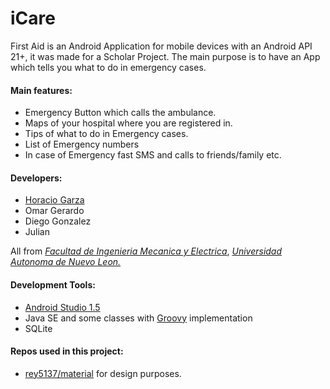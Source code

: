 <h1>iCare</h1>


First Aid is an Android Application for mobile devices with an Android API 21+, it was made for a Scholar Project. The main purpose is to have an App which tells you what to do in emergency cases. 
  
  
  <h4>Main features:</h4>
  
  <ul>
    <li>Emergency Button which calls the ambulance.</li>
    <li>Maps of your hospital where you are registered in.</li>
    <li>Tips of what to do in Emergency cases.</li>
    <li>List of Emergency numbers</li>
    <li>In case of Emergency fast SMS and calls to friends/family etc.</li>
  </ul> 
  
  <h4>Developers:</h4>
  
  <ul>
    <li><a href="http://www.twitter.com/horaciogza">Horacio Garza</a></li>
    <li>Omar Gerardo</li>
    <li>Diego Gonzalez</li>
    <li>Julian</li>
  </ul> 
   
  All from <a href="http://www.fime.uanl.mx"><i>Facultad de Ingenieria Mecanica y Electrica</i></a>, <a href="http://www.uanl.mx"><i>Universidad Autonoma de Nuevo Leon.</i></a>
   
   <h4>Development Tools:</h4>
  
  <ul>
    <li><a href="http://developer.android.com/intl/es/tools/studio/index.html">Android Studio 1.5</a></li>
    <li>Java SE and some classes with <a href="http://www.groovy-lang.org/">Groovy</a> implementation</li>
    <li>SQLite</li>
  </ul> 
  
  <h4>Repos used in this project:</h4>
  
  <ul>
  <li><a href="https://github.com/rey5137/material">rey5137/material</a> for design purposes.</li>
  </ul>
  
